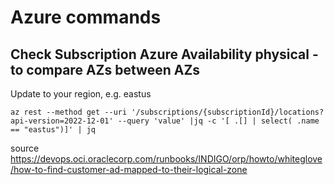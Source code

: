 # Azure commands

## Check Subscription Azure Availability physical - to compare AZs between AZs

Update to your region, e.g. eastus

```
az rest --method get --uri '/subscriptions/{subscriptionId}/locations?api-version=2022-12-01' --query 'value' |jq -c '[ .[] | select( .name == "eastus")]' | jq
```
source https://devops.oci.oraclecorp.com/runbooks/INDIGO/orp/howto/whiteglove/how-to-find-customer-ad-mapped-to-their-logical-zone

